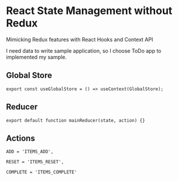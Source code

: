 # React State Management without Redux

Mimicking Redux features with React Hooks and Context API

I need data to write sample application, so I choose ToDo app to implemented my sample.

## Global Store
`export const useGlobalStore = () => useContext(GlobalStore);`
## Reducer
`export default function mainReducer(state, action) {}`
## Actions
`ADD = 'ITEMS_ADD',`

`RESET = 'ITEMS_RESET',`

`COMPLETE = 'ITEMS_COMPLETE'`


